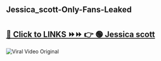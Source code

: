 
 ## Jessica_scott-Only-Fans-Leaked

# <h2><a href="https://clipsfans.com/Jessica_scott&ref=git">🔗 Click to LINKS ⏩⏩ 👉 🟢 Jessica scott </a></h2>

<a href="https://clipsfans.com/Jessica_scott&ref=git" rel="nofollow" data-target="animated-image.originalLink"><img src="https://i.ibb.co.com/xMMVF88/686577567.gif" alt="Viral Video Original" style="max-width: 100%; display: inline-block;" data-target="animated-image.originalImage"></a>
